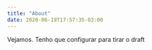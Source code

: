 ```yaml
---
title: "About"
date: 2020-06-19T17:57:35-03:00
---
```


Vejamos. Tenho que configurar para tirar o draft

